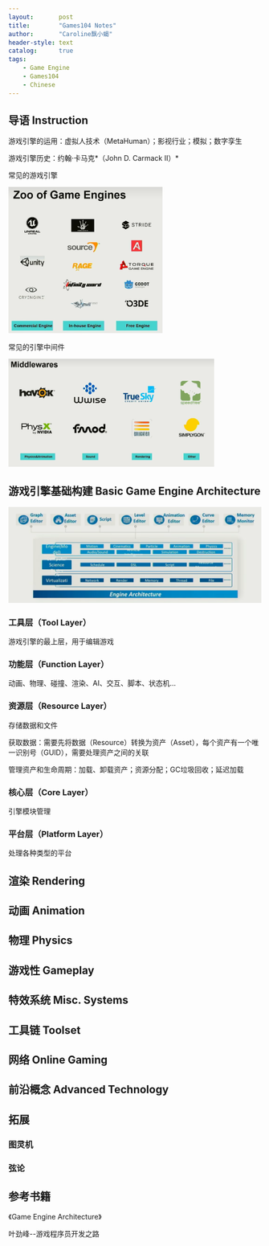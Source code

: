 ```yaml
---
layout:       post
title:        "Games104 Notes"
author:       "Caroline飘小蝎"
header-style: text
catalog:      true
tags:
    - Game Engine
    - Games104
    - Chinese
---
```


## 导语 Instruction

游戏引擎的运用：虚拟人技术（MetaHuman）；影视行业；模拟；数字孪生

游戏引擎历史：约翰·卡马克*（John D. Carmack II）*

常见的游戏引擎

<img src="\assets\GameEngine\Games104\c1\1.png" alt="1" style="zoom:30%;" />

常见的引擎中间件

<img src="\assets\GameEngine\Games104\c1\2.png" alt="2" style="zoom:40%;" />

## 游戏引擎基础构建 Basic Game Engine Architecture

<img src="\assets\GameEngine\Games104\c1\3.png" alt="3" style="zoom:50%;" />

### 工具层（Tool Layer）

游戏引擎的最上层，用于编辑游戏

### 功能层（Function Layer）

动画、物理、碰撞、渲染、AI、交互、脚本、状态机...

### 资源层（Resource Layer）

存储数据和文件

获取数据：需要先将数据（Resource）转换为资产（Asset），每个资产有一个唯一识别号（GUID），需要处理资产之间的关联

管理资产和生命周期：加载、卸载资产；资源分配；GC垃圾回收；延迟加载

### 核心层（Core Layer）

引擎模块管理

### 平台层（Platform Layer）

处理各种类型的平台

## 渲染 Rendering





## 动画 Animation





## 物理 Physics





## 游戏性 Gameplay





## 特效系统 Misc. Systems





## 工具链 Toolset





## 网络 Online Gaming





## 前沿概念 Advanced Technology





## 拓展

### 图灵机

### 弦论



## 参考书籍

《Game Engine Architecture》

叶劲峰--游戏程序员开发之路